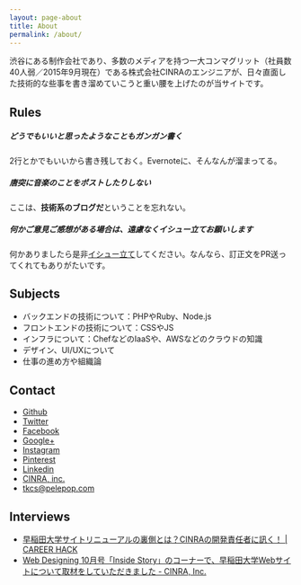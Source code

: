 ```yaml
---
layout: page-about
title: About
permalink: /about/
---
```


渋谷にある制作会社であり、多数のメディアを持つ一大コンマグリット（社員数40人弱／2015年9月現在）である株式会社CINRAのエンジニアが、日々直面した技術的な些事を書き溜めていこうと重い腰を上げたのが当サイトです。

## Rules

##### どうでもいいと思ったようなこともガンガン書く

2行とかでもいいから書き残しておく。Evernoteに、そんなんが溜まってる。

##### 唐突に音楽のことをポストしたりしない

ここは、**技術系のブログだ**ということを忘れない。

##### 何かご意見ご感想がある場合は、遠慮なくイシュー立てお願いします

何かありましたら是非[イシュー立て](https://github.com/mcatm/mcatm.github.io/issues)してください。なんなら、訂正文をPR送ってくれてもありがたいです。

## Subjects

- バックエンドの技術について：PHPやRuby、Node.js
- フロントエンドの技術について：CSSやJS
- インフラについて：ChefなどのIaaSや、AWSなどのクラウドの知識
- デザイン、UI/UXについて
- 仕事の進め方や組織論

## Contact

- [Github](https://github.com/mcatm)
- [Twitter](https://twitter.com/mcatm)
- [Facebook](https://www.facebook.com/mcatm.pelepop)
- [Google+](https://plus.google.com/+SatoshiHamada/posts)
- [Instagram](https://instagram.com/mcatm/)
- [Pinterest](https://www.pinterest.com/mcatm77/)
- [Linkedin](http://www.linkedin.com/pub/hamada-satoshi/33/4bb/17b)
- [CINRA, inc.](https://www.cinra.co.jp/member/6)
- [tkcs@pelepop.com](mailto:tkcs@pelepop.com)

## Interviews

- [早稲田大学サイトリニューアルの裏側とは？CINRAの開発責任者に訊く！ | CAREER HACK](http://careerhack.en-japan.com/report/detail/433)
- [Web Designing 10月号「Inside Story」のコーナーで、早稲田大学Webサイトについて取材をしていただきました - CINRA, Inc.](https://www.cinra.co.jp/blog/webdesigning201501/)